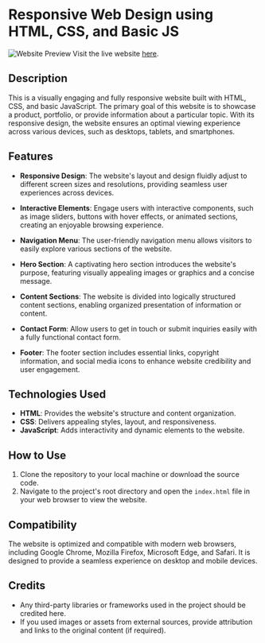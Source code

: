 # Responsive Web Design using HTML, CSS, and Basic JS

![Website Preview](https://omnifood.dev/)
Visit the live website [here](https://omnifood.dev/).

## Description

This is a visually engaging and fully responsive website built with HTML, CSS, and basic JavaScript. The primary goal of this website is to showcase a product, portfolio, or provide information about a particular topic. With its responsive design, the website ensures an optimal viewing experience across various devices, such as desktops, tablets, and smartphones.

## Features

- **Responsive Design**: The website's layout and design fluidly adjust to different screen sizes and resolutions, providing seamless user experiences across devices.

- **Interactive Elements**: Engage users with interactive components, such as image sliders, buttons with hover effects, or animated sections, creating an enjoyable browsing experience.

- **Navigation Menu**: The user-friendly navigation menu allows visitors to easily explore various sections of the website.

- **Hero Section**: A captivating hero section introduces the website's purpose, featuring visually appealing images or graphics and a concise message.

- **Content Sections**: The website is divided into logically structured content sections, enabling organized presentation of information or content.

- **Contact Form**: Allow users to get in touch or submit inquiries easily with a fully functional contact form.

- **Footer**: The footer section includes essential links, copyright information, and social media icons to enhance website credibility and user engagement.

## Technologies Used

- **HTML**: Provides the website's structure and content organization.
- **CSS**: Delivers appealing styles, layout, and responsiveness.
- **JavaScript**: Adds interactivity and dynamic elements to the website.

## How to Use

1. Clone the repository to your local machine or download the source code.
2. Navigate to the project's root directory and open the `index.html` file in your web browser to view the website.

## Compatibility

The website is optimized and compatible with modern web browsers, including Google Chrome, Mozilla Firefox, Microsoft Edge, and Safari. It is designed to provide a seamless experience on desktop and mobile devices.

## Credits

- Any third-party libraries or frameworks used in the project should be credited here.
- If you used images or assets from external sources, provide attribution and links to the original content (if required).
